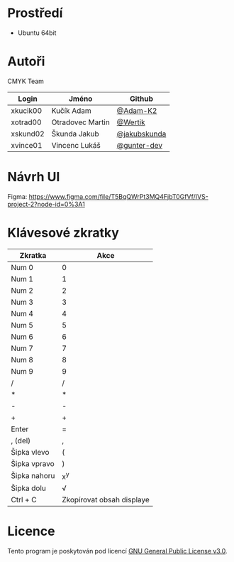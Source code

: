# Prostředí

- Ubuntu 64bit

# Autoři

CMYK Team

| Login | Jméno | Github |
|--|--|--|
| xkucik00 | Kučík Adam | [@Adam-K2](https://github.com/Adam-K2) |
| xotrad00 | Otradovec Martin | [@Wertik](https://github.com/Wertik) | 
| xskund02 | Škunda Jakub | [@jakubskunda](https://github.com/jakubskunda) |
| xvince01 | Vincenc Lukáš | [@gunter-dev](https://github.com/gunter-dev) |

# Návrh UI

Figma: https://www.figma.com/file/T5BqQWrPt3MQ4FjbT0GfVf/IVS-project-2?node-id=0%3A1

# Klávesové zkratky

| Zkratka | Akce |
| -- | -- |
| Num 0 | 0 |
| Num 1 | 1 |
| Num 2 | 2 |
| Num 3 | 3 |
| Num 4 | 4 |
| Num 5 | 5 |
| Num 6 | 6 |
| Num 7 | 7 |
| Num 8 | 8 |
| Num 9 | 9 |
| / | / |
| * | * |
| - | - |
| + | + |
| Enter | = |
| , (del) | , |
| Šipka vlevo | ( |
| Šipka vpravo | ) |
| Šipka nahoru | x<sup>y</sup> |
| Šipka dolu | √ |
| Ctrl + C | Zkopírovat obsah displaye |

# Licence

Tento program je poskytován pod licencí [GNU General Public License v3.0](LICENSE).

